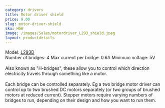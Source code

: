 ```yaml
---
category: drivers
title: Motor driver shield
price: 9.00
slug: motor-driver-shield
sku: HGW
image: /images/Sales/motordriver_L293_shield.jpeg
layout: productdetails
---
```

Model: <a href="http://arduino.cc/documents/datasheets/L293D.pdf">L293D</a>
<br>Number of bridges: 4 Max current per bridge: 0.6A Minimum voltage: 5V
<br>
<br>Also known as "H-bridges", these allow you to control which direction electricity travels through something like a motor.
<br><br>Each bridge can be controlled separately. Eg a two bridge motor driver can control up to two brushed DC motors separately (or two groups of brushed motors at reduced current). Stepper motors require varying numbers of bridges to run, depending on their design and how you want to run them.
